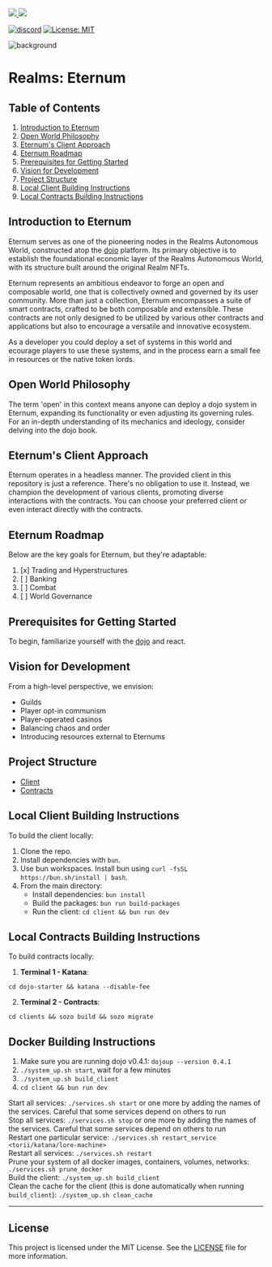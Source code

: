 <a href="https://twitter.com/lootrealms">
<img src="https://img.shields.io/twitter/follow/lootrealms?style=social"/>
</a>
<a href="https://twitter.com/BibliothecaDAO">
<img src="https://img.shields.io/twitter/follow/BibliothecaDAO?style=social"/>
</a>


[![discord](https://img.shields.io/badge/join-bibliothecadao-black?logo=discord&logoColor=white)](https://discord.gg/realmsworld)
[![License: MIT](https://img.shields.io/badge/License-MIT-blue.svg)](https://opensource.org/licenses/MIT)

![background](./bg.webp)

# Realms: Eternum

## Table of Contents
1. [Introduction to Eternum](#introduction-to-eternum)
2. [Open World Philosophy](#open-world-philosophy)
3. [Eternum's Client Approach](#eternums-client-approach)
4. [Eternum Roadmap](#eternum-roadmap)
5. [Prerequisites for Getting Started](#prerequisites-for-getting-started)
6. [Vision for Development](#vision-for-development)
7. [Project Structure](#project-structure)
8. [Local Client Building Instructions](#local-client-building-instructions)
9. [Local Contracts Building Instructions](#local-contracts-building-instructions)

## Introduction to Eternum
Eternum serves as one of the pioneering nodes in the Realms Autonomous World, constructed atop the [dojo](https://github.com/dojoengine/dojo) platform. Its primary objective is to establish the foundational economic layer of the Realms Autonomous World, with its structure built around the original Realm NFTs.

Eternum represents an ambitious endeavor to forge an open and composable world, one that is collectively owned and governed by its user community. More than just a collection, Eternum encompasses a suite of smart contracts, crafted to be both composable and extensible. These contracts are not only designed to be utilized by various other contracts and applications but also to encourage a versatile and innovative ecosystem.

As a developer you could deploy a set of systems in this world and ecourage players to use these systems, and in the process earn a small fee in resources or the native token lords.

## Open World Philosophy
The term 'open' in this context means anyone can deploy a dojo system in Eternum, expanding its functionality or even adjusting its governing rules. For an in-depth understanding of its mechanics and ideology, consider delving into the dojo book.

## Eternum's Client Approach
Eternum operates in a headless manner. The provided client in this repository is just a reference. There's no obligation to use it. Instead, we champion the development of various clients, promoting diverse interactions with the contracts. You can choose your preferred client or even interact directly with the contracts.

## Eternum Roadmap
Below are the key goals for Eternum, but they're adaptable:
1. [x] Trading and Hyperstructures
2. [ ] Banking
3. [ ] Combat
4. [ ] World Governance

## Prerequisites for Getting Started
To begin, familiarize yourself with the [dojo](https://book.dojoengine.org) and react.

## Vision for Development
From a high-level perspective, we envision:
- Guilds
- Player opt-in communism
- Player-operated casinos
- Balancing chaos and order
- Introducing resources external to Eternums

## Project Structure
- [Client](./client/)
- [Contracts](./contracts/)

## Local Client Building Instructions
To build the client locally:

1. Clone the repo.
2. Install dependencies with `bun`.
3. Use bun workspaces. Install bun using `curl -fsSL https://bun.sh/install | bash`.
4. From the main directory:
   - Install dependencies: `bun install`
   - Build the packages: `bun run build-packages`
   - Run the client: `cd client && bun run dev`

## Local Contracts Building Instructions
To build contracts locally:

1. **Terminal 1 - Katana**:
```console
cd dojo-starter && katana --disable-fee
```
2. **Terminal 2 - Contracts**:
```console
cd clients && sozo build && sozo migrate
```

## Docker Building Instructions

1. Make sure you are running dojo v0.4.1: `dojoup --version 0.4.1`
2. `./system_up.sh start`, wait for a few minutes
3. `./system_up.sh build_client`
4. `cd client && bun run dev`

Start all services: `./services.sh start` or one more by adding the names of the services. Careful that some services depend on others to run  
Stop all services: `./services.sh stop` or one more by adding the names of the services. Careful that some services depend on others to run  
Restart one particular service: `./services.sh restart_service <torii/katana/lore-machine>`  
Restart all services: `./services.sh restart`  
Prune your system of all docker images, containers, volumes, networks: `./services.sh prune_docker`  
Build the client: `./system_up.sh build_client`  
Clean the cache for the client (this is done automatically when running `build_client`): `./system_up.sh clean_cache`  

---

## License
This project is licensed under the MIT License. See the [LICENSE](LICENSE) file for more information.
